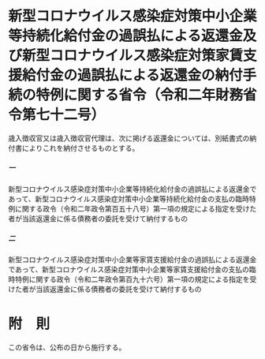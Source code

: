# 新型コロナウイルス感染症対策中小企業等持続化給付金の過誤払による返還金及び新型コロナウイルス感染症対策家賃支援給付金の過誤払による返還金の納付手続の特例に関する省令（令和二年財務省令第七十二号）
歳入徴収官又は歳入徴収官代理は、次に掲げる返還金については、別紙書式の納付書によりこれを納付させるものとする。
##### 一
新型コロナウイルス感染症対策中小企業等持続化給付金の過誤払による返還金であって、新型コロナウイルス感染症対策中小企業等持続化給付金の支払の臨時特例に関する政令（令和二年政令第百五十八号）第一項の規定による指定を受けた者が当該返還金に係る債務者の委託を受けて納付するもの
##### 二
新型コロナウイルス感染症対策中小企業等家賃支援給付金の過誤払による返還金であって、新型コロナウイルス感染症対策中小企業等家賃支援給付金の支払の臨時特例に関する政令（令和二年政令第百九十六号）第一項の規定による指定を受けた者が当該返還金に係る債務者の委託を受けて納付するもの
# 附　則
この省令は、公布の日から施行する。
